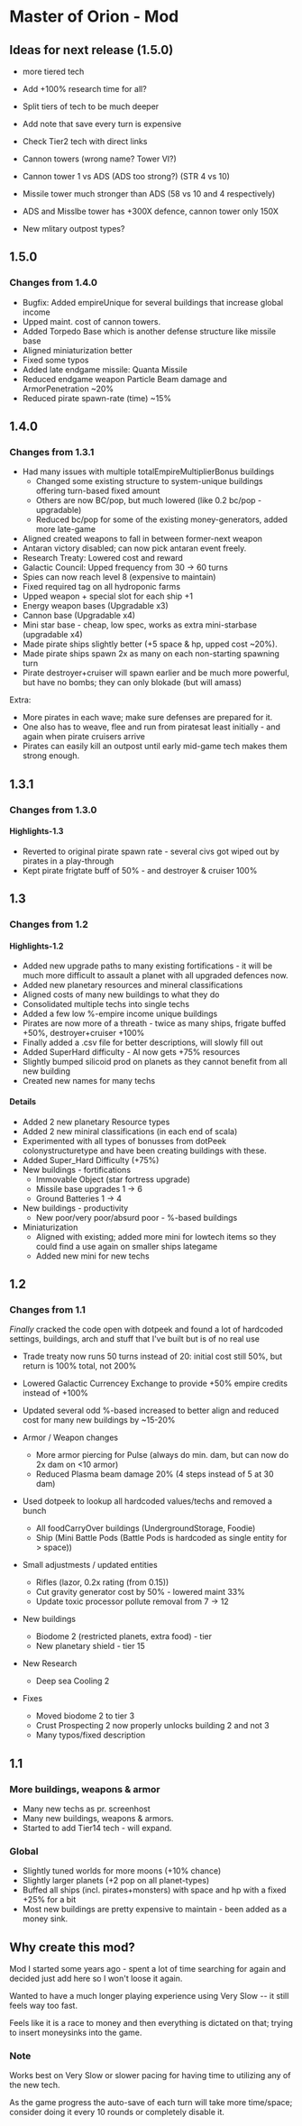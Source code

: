 # Master of Orion - Mod

## Ideas for next release (1.5.0)

- more tiered tech
- Add +100% research time for all?
- Split tiers of tech to be much deeper
- Add note that save every turn is expensive
- Check Tier2 tech with direct links

- Cannon towers (wrong name? Tower VI?)
- Cannon tower 1 vs ADS (ADS too strong?) (STR 4 vs 10)
- Missile tower much stronger than ADS (58 vs 10 and 4 respectively)
- ADS and Misslbe tower has +300X defence, cannon tower only 150X
- New mlitary outpost types?

## 1.5.0

### Changes from 1.4.0

- Bugfix: Added empireUnique for several buildings that increase global income
- Upped maint. cost of cannon towers.
- Added Torpedo Base which is another defense structure like missile base
- Aligned miniaturization better
- Fixed some typos
- Added late endgame missile: Quanta Missile
- Reduced endgame weapon Particle Beam damage and ArmorPenetration ~20%
- Reduced pirate spawn-rate (time) ~15%

## 1.4.0

### Changes from 1.3.1

- Had many issues with multiple totalEmpireMultiplierBonus buildings
  - Changed some existing structure to system-unique buildings offering turn-based fixed amount
  - Others are now BC/pop, but much lowered (like 0.2 bc/pop - upgradable)
  - Reduced bc/pop for some of the existing money-generators, added more late-game
- Aligned created weapons to fall in between former-next weapon
- Antaran victory disabled; can now pick antaran event freely.
- Research Treaty: Lowered cost and reward
- Galactic Council: Upped frequency from 30 -> 60 turns
- Spies can now reach level 8 (expensive to maintain)
- Fixed required tag on all hydroponic farms
- Upped weapon + special slot for each ship +1
- Energy weapon bases (Upgradable x3)
- Cannon base (Upgradable x4)
- Mini star base - cheap, low spec, works as extra mini-starbase (upgradable x4)
- Made pirate ships slightly better (+5 space & hp, upped cost ~20%).
- Made pirate ships spawn 2x as many on each non-starting spawning turn
- Pirate destroyer+cruiser will spawn earlier and be much more powerful, but have no bombs; they can only blokade (but will amass)

Extra:

- More pirates in each wave; make sure defenses are prepared for it.
- One also has to weave, flee and run from piratesat least initially - and again when pirate cruisers arrive
- Pirates can easily kill an outpost until early mid-game tech makes them strong enough.

## 1.3.1

### Changes from 1.3.0

#### Highlights-1.3

- Reverted to original pirate spawn rate - several civs got wiped out by pirates in a play-through
- Kept pirate frigtate buff of 50% - and destroyer & cruiser 100%

## 1.3

### Changes from 1.2

#### Highlights-1.2

- Added new upgrade paths to many existing fortifications - it will be much more difficult to assault a planet with all upgraded defences now.
- Added new planetary resources and mineral classifications
- Aligned costs of many new buildings to what they do
- Consolidated multiple techs into single techs
- Added a few low %-empire income unique buildings
- Pirates are now more of a threath - twice as many ships, frigate buffed +50%, destroyer+cruiser +100%
- Finally added a .csv file for better descriptions, will slowly fill out
- Added SuperHard difficulty - AI now gets +75% resources
- Slightly bumped silicoid prod on planets as they cannot benefit from all new building
- Created new names for many techs

#### Details

- Added 2 new planetary Resource types
- Added 2 new miniral classifications (in each end of scala)
- Experimented with all types of bonusses from dotPeek colonystructuretype and have been creating buildings with these.
- Added Super_Hard Difficulty (+75%)
- New buildings - fortifications
  - Immovable Object (star fortress upgrade)
  - Missile base upgrades 1 -> 6
  - Ground Batteries 1 -> 4
- New buildings - productivity
  - New poor/very poor/absurd poor - %-based buildings
- Miniaturization
  - Aligned with existing; added more mini for lowtech items so they could find a use again on smaller ships lategame
  - Added new mini for new techs

## 1.2

### Changes from 1.1

_Finally_ cracked the code open with dotpeek and found a lot of hardcoded settings, buildings, arch and stuff that I've built but is of no real use

- Trade treaty now runs 50 turns instead of 20: initial cost still 50%, but return is 100% total, not 200%

- Lowered Galactic Currencey Exchange to provide +50% empire credits instead of +100%

- Updated several odd %-based increased to better align and reduced cost for many new buildings by ~15-20%

- Armor / Weapon changes
  - More armor piercing for Pulse (always do min. dam, but can now do 2x dam on <10 armor)
  - Reduced Plasma beam damage 20% (4 steps instead of 5 at 30 dam)
- Used dotpeek to lookup all hardcoded values/techs and removed a bunch
  - All foodCarryOver buildings (UndergroundStorage, Foodie)
  - Ship (Mini Battle Pods (Battle Pods is hardcoded as single entity for > space))
- Small adjustmests / updated entities
  - Rifles (lazor, 0.2x rating (from 0.15))
  - Cut gravity generator cost by 50% - lowered maint 33%
  - Update toxic processor pollute removal from 7 -> 12
- New buildings
  - Biodome 2 (restricted planets, extra food) - tier
  - New planetary shield - tier 15
- New Research
  - Deep sea Cooling 2
- Fixes
  - Moved biodome 2 to tier 3
  - Crust Prospecting 2 now properly unlocks building 2 and not 3
  - Many typos/fixed description

## 1.1

### More buildings, weapons & armor

- Many new techs as pr. screenhost
- Many new buildings, weapons & armors.
- Started to add Tier14 tech - will expand.

### Global

- Slightly tuned worlds for more moons (+10% chance)
- Slightly larger planets (+2 pop on all planet-types)
- Buffed all ships (incl. pirates+monsters) with space and hp with a fixed +25% for a bit
- Most new buildings are pretty expensive to maintain - been added as a money sink.

## Why create this mod?

Mod I started some years ago - spent a lot of time searching for again and decided just add here so I won't loose it again.

Wanted to have a much longer playing experience using Very Slow -- it still feels way too fast.

Feels like it is a race to money and then everything is dictated on that; trying to insert moneysinks into the game.

### Note

Works best on Very Slow or slower pacing for having time to utilizing any of the new tech.

As the game progress the auto-save of each turn will take more time/space; consider doing it every 10 rounds or completely disable it.
